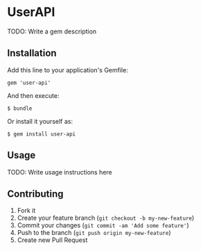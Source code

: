 # UserAPI

TODO: Write a gem description

## Installation

Add this line to your application's Gemfile:

    gem 'user-api'

And then execute:

    $ bundle

Or install it yourself as:

    $ gem install user-api

## Usage

TODO: Write usage instructions here

## Contributing

1. Fork it
2. Create your feature branch (`git checkout -b my-new-feature`)
3. Commit your changes (`git commit -am 'Add some feature'`)
4. Push to the branch (`git push origin my-new-feature`)
5. Create new Pull Request
